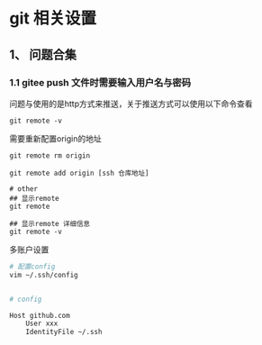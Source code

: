 # git 相关设置

## 1、 问题合集
### 1.1 gitee push 文件时需要输入用户名与密码

问题与使用的是http方式来推送，关于推送方式可以使用以下命令查看
```shell
git remote -v
```

需要重新配置origin的地址
```shell
git remote rm origin 

git remote add origin [ssh 仓库地址]

# other
## 显示remote
git remote 

## 显示remote 详细信息
git remote -v

```
多账户设置
```bash
# 配置config
vim ~/.ssh/config


# config

Host github.com
	User xxx
	IdentityFile ~/.ssh	


```